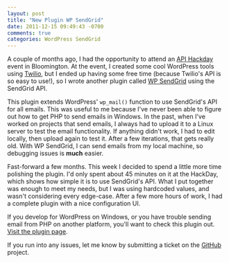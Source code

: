 ```yaml
---
layout: post
title: "New Plugin WP SendGrid"
date: 2011-12-15 09:49:43 -0700
comments: true
categories: WordPress SendGrid
---
```


A couple of months ago, I had the opportunity to attend an [API Hackday](http://www.apihackday.com/) event in Bloomington.
At the event, I created some cool WordPress tools using [Twilio](http://www.twilio.com/), but I ended up having some free time
(because Twilio's API is so easy to use!), so I wrote another plugin called [WP SendGrid](http://www.itsananderson.com/plugins/wp-sendgrid/) using the SendGrid API.

This plugin extends WordPress' `wp_mail()` function to use SendGrid's API for all emails.
This was useful to me because I've never been able to figure out how to get PHP to send emails in Windows.
In the past, when I've worked on projects that send emails, I always had to upload it to a Linux server to test the email functionality.
If anything didn't work, I had to edit locally, then upload again to test it.
After a few iterations, that gets really old.
With WP SendGrid, I can send emails from my local machine, so debugging issues is **much** easier.

Fast-forward a few months.
This week I decided to spend a little more time polishing the plugin.
I'd only spent about 45 minutes on it at the HackDay, which shows how simple it is to use SendGrid's API.
What I put together was enough to meet my needs, but I was using hardcoded values, and wasn't considering every edge-case.
After a few more hours of work, I had a complete plugin with a nice configuration UI.

If you develop for WordPress on Windows, or you have trouble sending email from PHP on another platform, you'll want to check this plugin out.
[Visit the plugin page](http://www.itsananderson.com/plugins/wp-sendgrid/).

If you run into any issues, let me know by submitting a ticket on the [GitHub](https://github.com/codeawhile/wp-sendgrid) project.